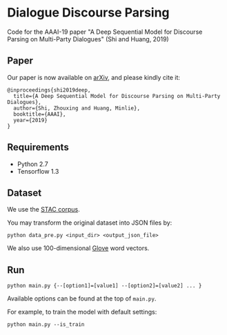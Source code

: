 # Dialogue Discourse Parsing

Code for the AAAI-19 paper "A Deep Sequential Model for Discourse Parsing on Multi-Party Dialogues" (Shi and Huang, 2019)

## Paper

Our paper is now available on [arXiv](https://arxiv.org/abs/1812.00176), and please kindly cite it:

```
@inproceedings{shi2019deep,
  title={A Deep Sequential Model for Discourse Parsing on Multi-Party Dialogues},
  author={Shi, Zhouxing and Huang, Minlie},
  booktitle={AAAI},
  year={2019}
}
```

## Requirements

* Python 2.7
* Tensorflow 1.3

## Dataset

We use the [STAC corpus](https://www.irit.fr/STAC/corpus.html).

You may transform the original dataset into JSON files by:

```
python data_pre.py <input_dir> <output_json_file>
```

We also use 100-dimensional [Glove](https://nlp.stanford.edu/projects/glove/) word vectors.

## Run

```
python main.py {--[option1]=[value1] --[option2]=[value2] ... }
```

Available options can be found at the top of `main.py`.

For example, to train the model with default settings:

```
python main.py --is_train
```

